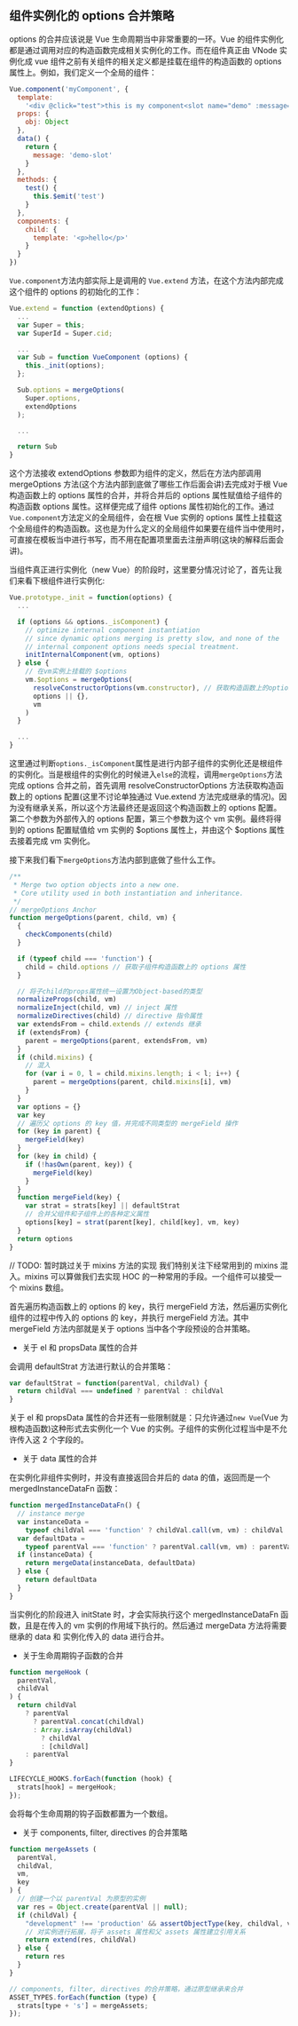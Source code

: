 ## 组件实例化的 options 合并策略

options 的合并应该说是 Vue 生命周期当中非常重要的一环。Vue 的组件实例化都是通过调用对应的构造函数完成相关实例化的工作。而在组件真正由 VNode 实例化成 vue 组件之前有关组件的相关定义都是挂载在组件的构造函数的 options 属性上。例如，我们定义一个全局的组件：

```javascript
Vue.component('myComponent', {
  template:
    '<div @click="test">this is my component<slot name="demo" :message="message"></slot></div>',
  props: {
    obj: Object
  },
  data() {
    return {
      message: 'demo-slot'
    }
  },
  methods: {
    test() {
      this.$emit('test')
    }
  },
  components: {
    child: {
      template: '<p>hello</p>'
    }
  }
})
```

`Vue.component`方法内部实际上是调用的 `Vue.extend` 方法，在这个方法内部完成这个组件的 options 的初始化的工作：

```javascript
Vue.extend = function (extendOptions) {
  ...
  var Super = this;
  var SuperId = Super.cid;

  ...
  var Sub = function VueComponent (options) {
    this._init(options);
  };

  Sub.options = mergeOptions(
    Super.options,
    extendOptions
  );

  ...

  return Sub
}
```

这个方法接收 extendOptions 参数即为组件的定义，然后在方法内部调用 mergeOptions 方法(这个方法内部到底做了哪些工作后面会讲)去完成对于根 Vue 构造函数上的 options 属性的合并，并将合并后的 options 属性赋值给子组件的构造函数 options 属性。这样便完成了组件 options 属性初始化的工作。通过`Vue.component`方法定义的全局组件，会在根 Vue 实例的 options 属性上挂载这个全局组件的构造函数。这也是为什么定义的全局组件如果要在组件当中使用时，可直接在模板当中进行书写，而不用在配置项里面去注册声明(这块的解释后面会讲)。

当组件真正进行实例化（new Vue）的阶段时，这里要分情况讨论了，首先让我们来看下根组件进行实例化:

```javascript
Vue.prototype._init = function(options) {
  ...

  if (options && options._isComponent) {
    // optimize internal component instantiation
    // since dynamic options merging is pretty slow, and none of the
    // internal component options needs special treatment.
    initInternalComponent(vm, options)
  } else {
    // 在vm实例上挂载的 $options
    vm.$options = mergeOptions(
      resolveConstructorOptions(vm.constructor), // 获取构造函数上的options
      options || {},
      vm
    )
  }

  ...
}
```

这里通过判断`options._isComponent`属性是进行内部子组件的实例化还是根组件的实例化。当是根组件的实例化的时候进入`else`的流程，调用`mergeOptions`方法完成 options 合并之前，首先调用 resolveConstructorOptions 方法获取构造函数上的 options 配置(这里不讨论单独通过 Vue.extend 方法完成继承的情况)。因为没有继承关系，所以这个方法最终还是返回这个构造函数上的 options 配置。第二个参数为外部传入的 options 配置，第三个参数为这个 vm 实例。最终将得到的 options 配置赋值给 vm 实例的 $options 属性上，并由这个 $options 属性去接着完成 vm 实例化。

接下来我们看下`mergeOptions`方法内部到底做了些什么工作。

```javascript
/**
 * Merge two option objects into a new one.
 * Core utility used in both instantiation and inheritance.
 */
// mergeOptions Anchor
function mergeOptions(parent, child, vm) {
  {
    checkComponents(child)
  }

  if (typeof child === 'function') {
    child = child.options // 获取子组件构造函数上的 options 属性
  }

  // 将子child的props属性统一设置为Object-based的类型
  normalizeProps(child, vm)
  normalizeInject(child, vm) // inject 属性
  normalizeDirectives(child) // directive 指令属性
  var extendsFrom = child.extends // extends 继承
  if (extendsFrom) {
    parent = mergeOptions(parent, extendsFrom, vm)
  }
  if (child.mixins) {
    // 混入
    for (var i = 0, l = child.mixins.length; i < l; i++) {
      parent = mergeOptions(parent, child.mixins[i], vm)
    }
  }
  var options = {}
  var key
  // 遍历父 options 的 key 值，并完成不同类型的 mergeField 操作
  for (key in parent) {
    mergeField(key)
  }
  for (key in child) {
    if (!hasOwn(parent, key)) {
      mergeField(key)
    }
  }
  function mergeField(key) {
    var strat = strats[key] || defaultStrat
    // 合并父组件和子组件上的各种定义属性
    options[key] = strat(parent[key], child[key], vm, key)
  }
  return options
}
```

// TODO: 暂时跳过关于 mixins 方法的实现
我们特别关注下经常用到的 mixins 混入。mixins 可以算做我们去实现 HOC 的一种常用的手段。一个组件可以接受一个 mixins 数组。

首先遍历构造函数上的 options 的 key，执行 mergeField 方法，然后遍历实例化组件的过程中传入的 options 的 key，并执行 mergeField 方法。其中 mergeField 方法内部就是关于 options 当中各个字段预设的合并策略。

- 关于 el 和 propsData 属性的合并

会调用 defaultStrat 方法进行默认的合并策略：

```javascript
var defaultStrat = function(parentVal, childVal) {
  return childVal === undefined ? parentVal : childVal
}
```

关于 el 和 propsData 属性的合并还有一些限制就是：只允许通过`new Vue`(Vue 为根构造函数)这种形式去实例化一个 Vue 的实例。子组件的实例化过程当中是不允许传入这 2 个字段的。

- 关于 data 属性的合并

在实例化非组件实例时，并没有直接返回合并后的 data 的值，返回而是一个 mergedInstanceDataFn 函数：

```javascript
function mergedInstanceDataFn() {
  // instance merge
  var instanceData =
    typeof childVal === 'function' ? childVal.call(vm, vm) : childVal
  var defaultData =
    typeof parentVal === 'function' ? parentVal.call(vm, vm) : parentVal
  if (instanceData) {
    return mergeData(instanceData, defaultData)
  } else {
    return defaultData
  }
}
```

当实例化的阶段进入 initState 时，才会实际执行这个 mergedInstanceDataFn 函数，且是在传入的 vm 实例的作用域下执行的。然后通过 mergeData 方法将需要继承的 data 和 实例化传入的 data 进行合并。


- 关于生命周期钩子函数的合并

```javascript
function mergeHook (
  parentVal,
  childVal
) {
  return childVal
    ? parentVal
      ? parentVal.concat(childVal)
      : Array.isArray(childVal)
        ? childVal
        : [childVal]
    : parentVal
}

LIFECYCLE_HOOKS.forEach(function (hook) {
  strats[hook] = mergeHook;
});
```

会将每个生命周期的钩子函数都置为一个数组。


- 关于 components, filter, directives 的合并策略

```javascript
function mergeAssets (
  parentVal,
  childVal,
  vm,
  key
) {
  // 创建一个以 parentVal 为原型的实例
  var res = Object.create(parentVal || null);
  if (childVal) {
    "development" !== 'production' && assertObjectType(key, childVal, vm);
    // 对实例进行拓展，将子 assets 属性和父 assets 属性建立引用关系
    return extend(res, childVal)
  } else {
    return res
  }
}

// components, filter, directives 的合并策略，通过原型继承来合并
ASSET_TYPES.forEach(function (type) {
  strats[type + 's'] = mergeAssets;
});
```